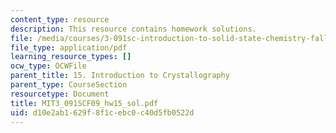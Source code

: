 ```yaml
---
content_type: resource
description: This resource contains homework solutions.
file: /media/courses/3-091sc-introduction-to-solid-state-chemistry-fall-2010/d10e2ab1629f8f1cebc0c40d5fb0522d_MIT3_091SCF09_hw15_sol.pdf
file_type: application/pdf
learning_resource_types: []
ocw_type: OCWFile
parent_title: 15. Introduction to Crystallography
parent_type: CourseSection
resourcetype: Document
title: MIT3_091SCF09_hw15_sol.pdf
uid: d10e2ab1-629f-8f1c-ebc0-c40d5fb0522d
---
```

